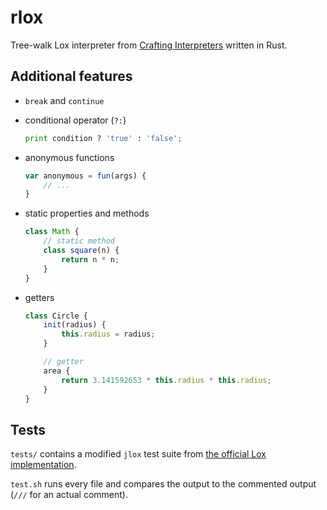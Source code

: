 # rlox

Tree-walk Lox interpreter from [Crafting Interpreters](https://craftinginterpreters.com/) written in Rust.

## Additional features

- `break` and `continue`

- conditional operator (`?:`)
    ```python
    print condition ? 'true' : 'false';
    ```

- anonymous functions
    ```js
    var anonymous = fun(args) {
        // ...
    }
    ```

- static properties and methods
    ```js
    class Math {
        // static method
        class square(n) {
            return n * n;
        }
    }
    ```

- getters
    ```js
    class Circle {
        init(radius) {
            this.radius = radius;
        }

        // getter
        area {
            return 3.141592653 * this.radius * this.radius;
        }
    }
    ```

## Tests

`tests/` contains a modified `jlox` test suite from [the official Lox implementation](https://github.com/munificent/craftinginterpreters).

`test.sh` runs every file and compares the output to the commented output (`///` for an actual comment).
